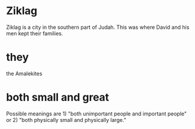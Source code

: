 # Ziklag

Ziklag is a city in the southern part of Judah. This was where David and his men kept their families.

# they

the Amalekites

# both small and great

Possible meanings are 1) "both unimportant people and important people" or 2) "both physically small and physically large."